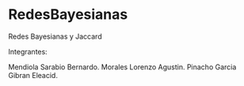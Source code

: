 RedesBayesianas
===============

Redes Bayesianas y Jaccard

Integrantes:

Mendiola Sarabio Bernardo. 
Morales Lorenzo Agustin.
Pinacho Garcia Gibran Eleacid.

